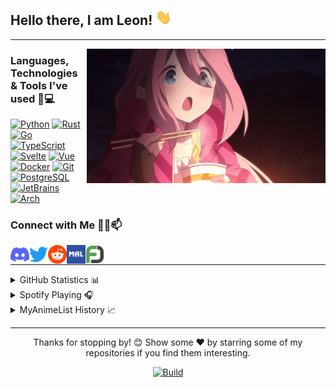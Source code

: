 ## Hello there, I am Leon! <img alt="Wave" height="25px" src="https://raw.githubusercontent.com/IchBinLeoon/IchBinLeoon/main/assets/wave.gif">

---

<img align="right" alt="Nadeshiko" title="<3" height="215px" src="assets/nadeshiko.gif">

### Languages, Technologies & Tools I've used 🚀💻

[![Python](https://img.shields.io/static/v1?style=for-the-badge&logo=Python&logoColor=FFFFFF&message=Python&color=3776AB&label=)](https://www.python.org/)
[![Rust](https://img.shields.io/static/v1?style=for-the-badge&logo=Rust&logoColor=FFFFFF&message=Rust&color=F46623&label=)](https://www.rust-lang.org/)
[![Go](https://img.shields.io/static/v1?style=for-the-badge&logo=Go&logoColor=FFFFFF&message=Go&color=00ADD8&label=)](https://golang.org/)
[![TypeScript](https://img.shields.io/static/v1?style=for-the-badge&logo=TypeScript&logoColor=FFFFFF&message=TypeScript&color=3178C6&label=)](https://www.typescriptlang.org/)
[![Svelte](https://img.shields.io/static/v1?style=for-the-badge&logo=Svelte&logoColor=FFFFFF&message=Svelte&color=FF3E00&label=)](https://svelte.dev/)
[![Vue](https://img.shields.io/static/v1?style=for-the-badge&logo=Vue.js&logoColor=FFFFFF&message=Vue&color=4FC08D&label=)](https://vuejs.org/)
[![Docker](https://img.shields.io/static/v1?style=for-the-badge&logo=Docker&logoColor=FFFFFF&message=Docker&color=2496ED&label=)](https://www.docker.com/)
[![Git](https://img.shields.io/static/v1?style=for-the-badge&logo=Git&message=Git&logoColor=FFFFFF&color=F05032&label=)](https://git-scm.com/)
[![PostgreSQL](https://img.shields.io/static/v1?style=for-the-badge&logo=PostgreSQL&logoColor=FFFFFF&message=PostgreSQL&color=336791&label=)](https://www.postgresql.org/)
[![JetBrains](https://img.shields.io/static/v1?style=for-the-badge&logo=JetBrains&logoColor=FFFFFF&message=JetBrains&color=000000&label=)](https://www.jetbrains.com/)
[![Arch](https://img.shields.io/static/v1?style=for-the-badge&logo=Arch+Linux&logoColor=FFFFFF&message=Arch&nbsp;Linux&color=1793D1&label=)](https://archlinux.org/)

### Connect with Me 🤝🏻📫

<p>
  <a href="https://discordapp.com/users/223871059068321793">
    <img align="left" alt="Discord" title="Discord" width="30px" src="assets/discord.png">
  </a>
  <a href="https://twitter.com/IchBinLeoon">
    <img align="left" alt="Twitter" title="Twitter" width="30px" src="assets/twitter.png">
  </a>
  <a href="https://www.reddit.com/user/IchBinLeoon">
    <img align="left" alt="Reddit" title="Reddit" width="30px" src="assets/reddit.png">
  </a>
  <a href="https://myanimelist.net/profile/IchBinLeoon">
    <img align="left" alt="MyAnimeList" title="MyAnimeList" width="30px" src="assets/myanimelist.png">
  </a>
  <a href="https://myfigurecollection.net/profile/IchBinLeoon">
    <img align="left" alt="MyFigureCollection" title="MyFigureCollection" width="30px" src="assets/myfigurecollection.png">
  </a>
</p>
<br>

---

<details close>
<summary>GitHub Statistics 📊</summary>
<br>
<p>
  <a href="https://github.com/IchBinLeoon" width="100%">
    <img alt="GitHub Stats" height="165px" src="https://github-readme-stats-ichbinleoon.vercel.app/api?username=IchBinLeoon&count_private=true&show_icons=true&theme=dark&hide_border=true&hide_title=true&include_all_commits=true">
    <img alt="Top Langs" height="165px" src="https://github-readme-stats-ichbinleoon.vercel.app/api/top-langs?username=IchBinLeoon&langs_count=10&layout=compact&hide_border=true&theme=dark">
  </a>
</p>
</details>

<details close>
<summary>Spotify Playing 🎧</summary>
<br>
<p>
  <a href="https://open.spotify.com/user/v7ttuai8eqcoqdseoztwk31os">
    <img alt="Spotify" height="200px" src="https://spotify-readme-ichbinleoon.vercel.app/api/spotify">
  </a>
</p>
</details>

<details close>
<summary>MyAnimeList History 📈</summary>
<!-- MyAnimeList Activity Start -->

- [Kimitachi wa Dou Ikiru ka](https://myanimelist.net/anime.php?id=36699) ep. 1

- [Sousou no Frieren](https://myanimelist.net/anime.php?id=52991) ep. 15

- [Sousou no Frieren](https://myanimelist.net/anime.php?id=52991) ep. 14

- [Jujutsu Kaisen 2nd Season](https://myanimelist.net/anime.php?id=51009) ep. 14

- [Jujutsu Kaisen 2nd Season](https://myanimelist.net/anime.php?id=51009) ep. 13

- [Sousou no Frieren](https://myanimelist.net/anime.php?id=52991) ep. 13

<!-- MyAnimeList Activity End -->
</details>

---

<p align="center">Thanks for stopping by! 😊 Show some ❤️ by starring some of my repositories if you find them interesting.</p>
<p align="center">
  <a href="https://github.com/IchBinLeoon/IchBinLeoon/actions">
    <img alt="Build" src="https://img.shields.io/github/actions/workflow/status/IchBinLeoon/IchBinLeoon/update.yml?branch=main&style=flat-square">
  </a>
</p>
